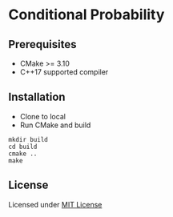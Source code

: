 # Conditional Probability

## Prerequisites

- CMake >= 3.10
- C++17 supported compiler

## Installation

- Clone to local
- Run CMake and build

```
mkdir build
cd build
cmake ..
make
```

## License

Licensed under [MIT License](LICENSE)

